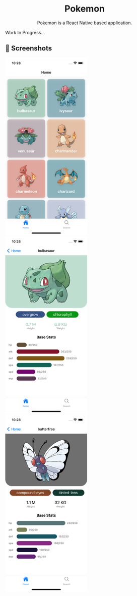 <h1 align="center">Pokemon</h1>

<p align="center">  
Pokemon is a React Native based application.
</p>

Work In Progress...

## :camera_flash: Screenshots
<img src="/results/screenshot_1.png" width="260">&emsp;<img src="/results/screenshot_2.png" width="260">&emsp;<img src="/results/screenshot_3.png" width="260">
